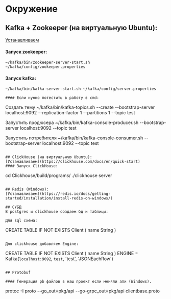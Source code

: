 # Окружение

## Kafka + Zookeeper (на виртуальную Ubuntu):
[Устанавливаем](https://www.digitalocean.com/community/tutorials/how-to-install-apache-kafka-on-ubuntu-20-04)

#### Запуск zookeeper:
```
~/kafka/bin/zookeeper-server-start.sh ~/kafka/config/zookeeper.properties
```
#### Запуск kafka:
```
~/kafka/bin/kafka-server-start.sh ~/kafka/config/server.properties

#### Если нужно потестить в работу в cmd:
```
Создать тему
~/kafka/bin/kafka-topics.sh --create --bootstrap-server localhost:9092 --replication-factor 1 --partitions 1 --topic test

Запустить продюсера
~/kafka/bin/kafka-console-producer.sh --bootstrap-server localhost:9092 --topic test

Запустить потребителя
~/kafka/bin/kafka-console-consumer.sh --bootstrap-server localhost:9092 --topic test
```

## ClickHouse (на виртуальную Ubuntu):
[Устанавливаем](https://clickhouse.com/docs/en/quick-start)
#### Запуск ClickHouse:
```
cd Clickhouse/build/programs/
./clickhouse server
```

## Redis (Windows):
[Устанавливаем](https://redis.io/docs/getting-started/installation/install-redis-on-windows/)

## СУБД
В postgres и clickhouse создаем бд и таблицы:

Для sql схема:
```
CREATE TABLE IF NOT EXISTS Client
(
    name String
)
```

Для clickhouse добавляем Engine:
```
CREATE TABLE IF NOT EXISTS Client
(
    name String
) ENGINE = Kafka(`localhost:9092`, `test`, 'test', 'JSONEachRow')
```

## Protobuf

#### Генерация pb файлов в наш проект если меняли апи (Windows).
```
protoc -I proto --go_out=pkg/api --go-grpc_out=pkg/api clientbase.proto
```
